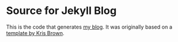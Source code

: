 # Source for Jekyll Blog

This is the code that generates [my blog](http://blog.eamonn.org/).
It was originally based on a
[template by Kris Brown](https://github.com/krisb/jekyll-template).

